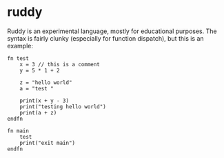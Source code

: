 # ruddy
Ruddy is an experimental language, mostly for educational purposes. The syntax is fairly clunky (especially for function dispatch), but this is an example:

```
fn test
    x = 3 // this is a comment
    y = 5 * 1 + 2

    z = "hello world"
    a = "test "

    print(x + y - 3)
    print("testing hello world")
    print(a + z)
endfn

fn main
    test
    print("exit main")
endfn

```